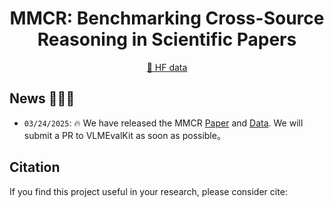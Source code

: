 <div align="center">

# MMCR: Benchmarking Cross-Source Reasoning in Scientific Papers
<a href="https://huggingface.co/datasets/bbbeer/MMCRd">🤗 HF data</a>
</div>

## News 🚀🚀🚀

- `03/24/2025`: 🔥 We have released the MMCR [Paper](https://arxiv.org/abs/2503.16856) and [Data](https://huggingface.co/datasets/bbbeer/MMCR). We will submit a PR to VLMEvalKit as soon as possible。


## Citation

If you find this project useful in your research, please consider cite:
